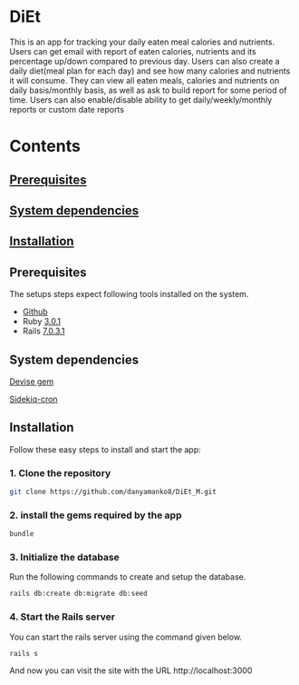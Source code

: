 # DiEt

This is an app for tracking your daily eaten meal calories and nutrients. Users can get email with report of eaten calories, nutrients and its percentage up/down compared to previous day. Users can also create a daily diet(meal plan for each day) and see how many calories and nutrients it will consume. They can view all eaten meals, calories and nutrients on daily basis/monthly basis, as well as ask to build report for some period of time. Users can also enable/disable ability to get daily/weekly/monthly reports or custom date reports

# Contents

## [Prerequisites](#prerequisites)
## [System dependencies](#system-dependencies)
## [Installation](#installation)

## Prerequisites

The setups steps expect following tools installed on the system.

- [Github](https://github.com)
- Ruby [3.0.1](https://www.ruby-lang.org/en/news/2021/04/05/ruby-3-0-1-released/)
- Rails [7.0.3.1](https://rubygems.org/gems/rails/versions/7.0.3.1)

## System dependencies

[Devise gem](https://github.com/heartcombo/devise)

[Sidekiq-cron](https://github.com/ondrejbartas/sidekiq-cron)

## Installation

Follow these easy steps to install and start the app:

### 1. Clone the repository

```bash
git clone https://github.com/danyamanko8/DiEt_M.git
```

### 2. install the gems required by the app

```bash
bundle
```

### 3. Initialize the database

Run the following commands to create and setup the database.

```bash
rails db:create db:migrate db:seed
```

### 4. Start the Rails server

You can start the rails server using the command given below.

```bash
rails s
```

And now you can visit the site with the URL http://localhost:3000
